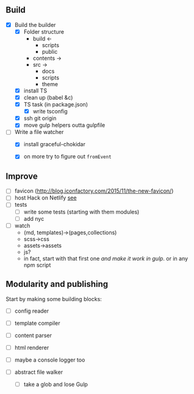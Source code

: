 ## Build

- [x] Build the builder
    - [x] Folder structure
        - build ←
            - scripts
            - public
        - contents →
        - src →
            - docs
            - scripts
            - theme
    - [x] install TS
    - [x] clean up (babel &c)
    - [x] TS task (in package.json)
        - [x] write tsconfig
    - [x] ssh git origin
    - [x] move gulp helpers outta gulpfile
- [ ] Write a file watcher
    - [x] install graceful-chokidar
    - [x] on more try to figure out `fromEvent`




## Improve

- [ ] favicon (http://blog.iconfactory.com/2015/11/the-new-favicon/)
- [ ] host Hack on Netlify
      [see](https://github.com/chrissimpkins/Hack#host-hack-font-files-on-your-server)
- [ ] tests
    - [ ] write some tests (starting with them modules)
    - [ ] add nyc
- [ ] watch
    - (md, templates)->(pages,collections)
    - scss->css
    - assets->assets
    - js?
    - in fact, start with that first one _and make it work in gulp_. or in any npm script

## Modularity and publishing

Start by making some building blocks:

- [ ] config reader
- [ ] template compiler
- [ ] content parser
- [ ] html renderer

- [ ] maybe a console logger too

- [ ] abstract file walker
    - [ ] take a glob and lose Gulp
